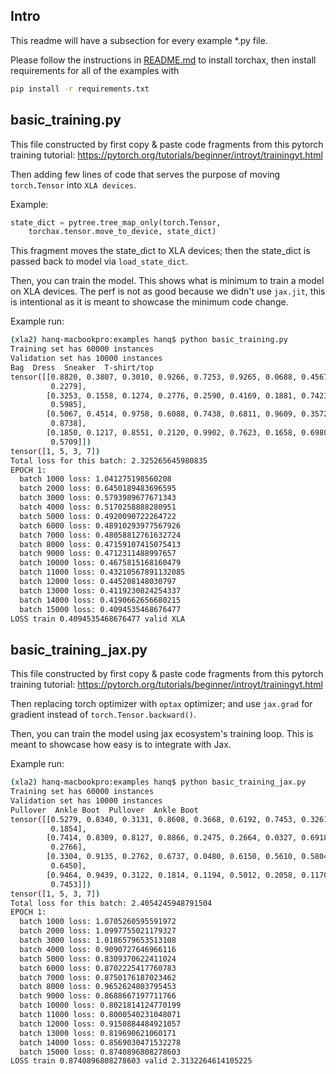 ## Intro

This readme will have a subsection for every example \*.py file.

Please follow the instructions in [README.md](../README.md) to install torchax,
then install requirements for all of the examples with

```bash
pip install -r requirements.txt
```

## basic_training.py

This file constructed by first copy & paste code fragments from this pytorch
training tutorial:
https://pytorch.org/tutorials/beginner/introyt/trainingyt.html

Then adding few lines of code that serves the purpose of moving `torch.Tensor`
into `XLA devices`.

Example:

```python
state_dict = pytree.tree_map_only(torch.Tensor,
    torchax.tensor.move_to_device, state_dict)
```

This fragment moves the state_dict to XLA devices; then the state_dict is passed
back to model via `load_state_dict`.

Then, you can train the model. This shows what is minimum to train a model on
XLA devices. The perf is not as good because we didn't use `jax.jit`, this is
intentional as it is meant to showcase the minimum code change.

Example run:

```bash
(xla2) hanq-macbookpro:examples hanq$ python basic_training.py
Training set has 60000 instances
Validation set has 10000 instances
Bag  Dress  Sneaker  T-shirt/top
tensor([[0.8820, 0.3807, 0.3010, 0.9266, 0.7253, 0.9265, 0.0688, 0.4567, 0.7035,
         0.2279],
        [0.3253, 0.1558, 0.1274, 0.2776, 0.2590, 0.4169, 0.1881, 0.7423, 0.4561,
         0.5985],
        [0.5067, 0.4514, 0.9758, 0.6088, 0.7438, 0.6811, 0.9609, 0.3572, 0.4504,
         0.8738],
        [0.1850, 0.1217, 0.8551, 0.2120, 0.9902, 0.7623, 0.1658, 0.6980, 0.3086,
         0.5709]])
tensor([1, 5, 3, 7])
Total loss for this batch: 2.325265645980835
EPOCH 1:
  batch 1000 loss: 1.041275198560208
  batch 2000 loss: 0.6450189483696595
  batch 3000 loss: 0.5793989677671343
  batch 4000 loss: 0.5170258888280951
  batch 5000 loss: 0.4920090722264722
  batch 6000 loss: 0.48910293977567926
  batch 7000 loss: 0.48058812761632724
  batch 8000 loss: 0.47159107415075413
  batch 9000 loss: 0.4712311488997657
  batch 10000 loss: 0.4675815168160479
  batch 11000 loss: 0.43210567891132085
  batch 12000 loss: 0.445208148030797
  batch 13000 loss: 0.4119230824254337
  batch 14000 loss: 0.4190662656680215
  batch 15000 loss: 0.4094535468676477
LOSS train 0.4094535468676477 valid XLA
```

## basic_training_jax.py

This file constructed by first copy & paste code fragments from this pytorch
training tutorial:
https://pytorch.org/tutorials/beginner/introyt/trainingyt.html

Then replacing torch optimizer with `optax` optimizer; and use `jax.grad` for
gradient instead of `torch.Tensor.backward()`.

Then, you can train the model using jax ecosystem's training loop. This is meant
to showcase how easy is to integrate with Jax.

Example run:

```bash
(xla2) hanq-macbookpro:examples hanq$ python basic_training_jax.py
Training set has 60000 instances
Validation set has 10000 instances
Pullover  Ankle Boot  Pullover  Ankle Boot
tensor([[0.5279, 0.8340, 0.3131, 0.8608, 0.3668, 0.6192, 0.7453, 0.3261, 0.8872,
         0.1854],
        [0.7414, 0.8309, 0.8127, 0.8866, 0.2475, 0.2664, 0.0327, 0.6918, 0.6010,
         0.2766],
        [0.3304, 0.9135, 0.2762, 0.6737, 0.0480, 0.6150, 0.5610, 0.5804, 0.9607,
         0.6450],
        [0.9464, 0.9439, 0.3122, 0.1814, 0.1194, 0.5012, 0.2058, 0.1170, 0.7377,
         0.7453]])
tensor([1, 5, 3, 7])
Total loss for this batch: 2.4054245948791504
EPOCH 1:
  batch 1000 loss: 1.0705260595591972
  batch 2000 loss: 1.0997755021179327
  batch 3000 loss: 1.0186579653513108
  batch 4000 loss: 0.9090727646966116
  batch 5000 loss: 0.8309370622411024
  batch 6000 loss: 0.8702225417760783
  batch 7000 loss: 0.8750176187023462
  batch 8000 loss: 0.9652624803795453
  batch 9000 loss: 0.8688667197711766
  batch 10000 loss: 0.8021814124770199
  batch 11000 loss: 0.8000540231048071
  batch 12000 loss: 0.9150884484921057
  batch 13000 loss: 0.819690621060171
  batch 14000 loss: 0.8569030471532278
  batch 15000 loss: 0.8740896808278603
LOSS train 0.8740896808278603 valid 2.3132264614105225
```
